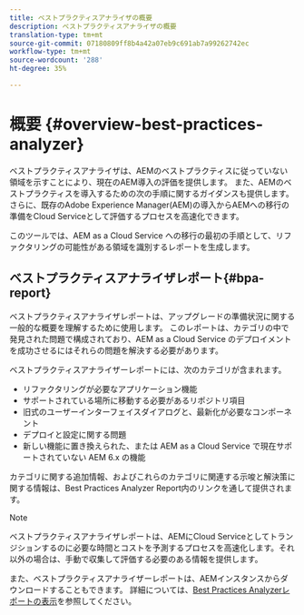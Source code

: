 ```yaml
---
title: ベストプラクティスアナライザの概要
description: ベストプラクティスアナライザの概要
translation-type: tm+mt
source-git-commit: 07180809ff8b4a42a07eb9c691ab7a99262742ec
workflow-type: tm+mt
source-wordcount: '288'
ht-degree: 35%

---
```



# 概要 {#overview-best-practices-analyzer}

ベストプラクティスアナライザは、AEMのベストプラクティスに従っていない領域を示すことにより、現在のAEM導入の評価を提供します。 また、AEMのベストプラクティスを導入するための次の手順に関するガイダンスも提供します。 さらに、既存のAdobe Experience Manager(AEM)の導入からAEMへの移行の準備をCloud Serviceとして評価するプロセスを高速化できます。

このツールでは、AEM as a Cloud Service への移行の最初の手順として、リファクタリングの可能性がある領域を識別するレポートを生成します。

## ベストプラクティスアナライザレポート{#bpa-report}

ベストプラクティスアナライザレポートは、アップグレードの準備状況に関する一般的な概要を理解するために使用します。 このレポートは、カテゴリの中で発見された問題で構成されており、AEM as a Cloud Service のデプロイメントを成功させるにはそれらの問題を解決する必要があります。

ベストプラクティスアナライザーレポートには、次のカテゴリが含まれます。

* リファクタリングが必要なアプリケーション機能
* サポートされている場所に移動する必要があるリポジトリ項目
* 旧式のユーザーインターフェイスダイアログと、最新化が必要なコンポーネント
* デプロイと設定に関する問題
* 新しい機能に置き換えられた、または AEM as a Cloud Service で現在サポートされていない AEM 6.x の機能

カテゴリに関する追加情報、およびこれらのカテゴリに関連する示唆と解決策に関する情報は、Best Practices Analyzer Report内のリンクを通して提供されます。

>[!NOTE]
>ベストプラクティスアナライザレポートは、AEMにCloud Serviceとしてトランジションするのに必要な時間とコストを予測するプロセスを高速化します。それ以外の場合は、手動で収集して評価する必要のある情報を提供します。

また、ベストプラクティスアナライザーレポートは、AEMインスタンスからダウンロードすることもできます。 詳細については、[Best Practices Analyzerレポートの表示](/help/move-to-cloud-service/best-practices-analyzer/using-best-practices-analyzer.md#viewing-report)を参照してください。

